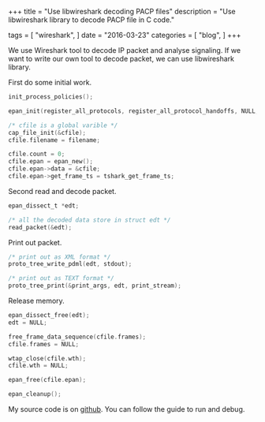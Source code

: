 +++
title = "Use libwireshark decoding PACP files"
description = "Use libwireshark library to decode PACP file in C code."

tags = [
    "wireshark",
]
date = "2016-03-23"
categories = [
    "blog",
]
+++

We use Wireshark tool to decode IP packet and analyse signaling. If we want to write our own tool to decode packet, we can use libwireshark library.

First do some initial work.

```C
init_process_policies();

epan_init(register_all_protocols, register_all_protocol_handoffs, NULL, NULL);

/* cfile is a global varible */
cap_file_init(&cfile);
cfile.filename = filename;

cfile.count = 0;
cfile.epan = epan_new();
cfile.epan->data = &cfile;
cfile.epan->get_frame_ts = tshark_get_frame_ts;
```

Second read and decode packet.

```C
epan_dissect_t *edt;

/* all the decoded data store in struct edt */
read_packet(&edt);
```

Print out packet.

```C
/* print out as XML format */
proto_tree_write_pdml(edt, stdout);

/* print out as TEXT format */
proto_tree_print(&print_args, edt, print_stream);
```

Release memory.

```C
epan_dissect_free(edt);
edt = NULL;

free_frame_data_sequence(cfile.frames);
cfile.frames = NULL;

wtap_close(cfile.wth);
cfile.wth = NULL;

epan_free(cfile.epan);

epan_cleanup();
```

My source code is on [github](https://github.com/sunwxg/decode_by_libwireshark). You can follow the guide to run and debug.
